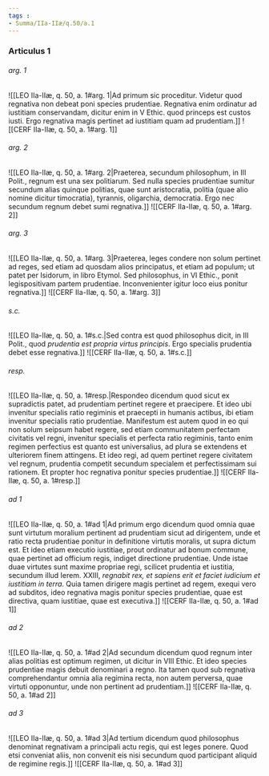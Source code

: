 ```yaml
---
tags : 
- Summa/IIa-IIæ/q.50/a.1
---
```


### Articulus 1

###### arg. 1
![[LEO IIa-IIæ, q. 50, a. 1#arg. 1|Ad primum sic proceditur. Videtur quod regnativa non debeat poni species prudentiae. Regnativa enim ordinatur ad iustitiam conservandam, dicitur enim in V Ethic. quod princeps est custos iusti. Ergo regnativa magis pertinet ad iustitiam quam ad prudentiam.]]
![[CERF IIa-IIæ, q. 50, a. 1#arg. 1]]

###### arg. 2
![[LEO IIa-IIæ, q. 50, a. 1#arg. 2|Praeterea, secundum philosophum, in III Polit., regnum est una sex politiarum. Sed nulla species prudentiae sumitur secundum alias quinque politias, quae sunt aristocratia, politia (quae alio nomine dicitur timocratia), tyrannis, oligarchia, democratia. Ergo nec secundum regnum debet sumi regnativa.]]
![[CERF IIa-IIæ, q. 50, a. 1#arg. 2]]

###### arg. 3
![[LEO IIa-IIæ, q. 50, a. 1#arg. 3|Praeterea, leges condere non solum pertinet ad reges, sed etiam ad quosdam alios principatus, et etiam ad populum; ut patet per Isidorum, in libro Etymol. Sed philosophus, in VI Ethic., ponit legispositivam partem prudentiae. Inconvenienter igitur loco eius ponitur regnativa.]]
![[CERF IIa-IIæ, q. 50, a. 1#arg. 3]]

###### s.c.
![[LEO IIa-IIæ, q. 50, a. 1#s.c.|Sed contra est quod philosophus dicit, in III Polit., quod *prudentia est propria virtus principis*. Ergo specialis prudentia debet esse regnativa.]]
![[CERF IIa-IIæ, q. 50, a. 1#s.c.]]

###### resp.
![[LEO IIa-IIæ, q. 50, a. 1#resp.|Respondeo dicendum quod sicut ex supradictis patet, ad prudentiam pertinet regere et praecipere. Et ideo ubi invenitur specialis ratio regiminis et praecepti in humanis actibus, ibi etiam invenitur specialis ratio prudentiae. Manifestum est autem quod in eo qui non solum seipsum habet regere, sed etiam communitatem perfectam civitatis vel regni, invenitur specialis et perfecta ratio regiminis, tanto enim regimen perfectius est quanto est universalius, ad plura se extendens et ulteriorem finem attingens. Et ideo regi, ad quem pertinet regere civitatem vel regnum, prudentia competit secundum specialem et perfectissimam sui rationem. Et propter hoc regnativa ponitur species prudentiae.]]
![[CERF IIa-IIæ, q. 50, a. 1#resp.]]

###### ad 1
![[LEO IIa-IIæ, q. 50, a. 1#ad 1|Ad primum ergo dicendum quod omnia quae sunt virtutum moralium pertinent ad prudentiam sicut ad dirigentem, unde et ratio recta prudentiae ponitur in definitione virtutis moralis, ut supra dictum est. Et ideo etiam executio iustitiae, prout ordinatur ad bonum commune, quae pertinet ad officium regis, indiget directione prudentiae. Unde istae duae virtutes sunt maxime propriae regi, scilicet prudentia et iustitia, secundum illud Ierem. XXIII, *regnabit rex, et sapiens erit et faciet iudicium et iustitiam in terra*. Quia tamen dirigere magis pertinet ad regem, exequi vero ad subditos, ideo regnativa magis ponitur species prudentiae, quae est directiva, quam iustitiae, quae est executiva.]]
![[CERF IIa-IIæ, q. 50, a. 1#ad 1]]

###### ad 2
![[LEO IIa-IIæ, q. 50, a. 1#ad 2|Ad secundum dicendum quod regnum inter alias politias est optimum regimen, ut dicitur in VIII Ethic. Et ideo species prudentiae magis debuit denominari a regno. Ita tamen quod sub regnativa comprehendantur omnia alia regimina recta, non autem perversa, quae virtuti opponuntur, unde non pertinent ad prudentiam.]]
![[CERF IIa-IIæ, q. 50, a. 1#ad 2]]

###### ad 3
![[LEO IIa-IIæ, q. 50, a. 1#ad 3|Ad tertium dicendum quod philosophus denominat regnativam a principali actu regis, qui est leges ponere. Quod etsi conveniat aliis, non convenit eis nisi secundum quod participant aliquid de regimine regis.]]
![[CERF IIa-IIæ, q. 50, a. 1#ad 3]]

